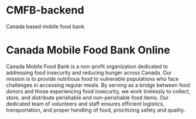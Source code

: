 # CMFB-backend
Canada based mobile food bank

# Canada Mobile Food Bank Online

Canada Mobile Food Bank is a non-profit organization dedicated to addressing food insecurity and reducing hunger across Canada. Our mission is to provide nutritious food to vulnerable populations who face challenges in accessing regular meals. By serving as a bridge between food donors and those experiencing food insecurity, we work tirelessly to collect, store, and distribute perishable and non-perishable food items. Our dedicated team of volunteers and staff ensures efficient logistics, transportation, and proper handling of food, prioritizing safety and quality.
